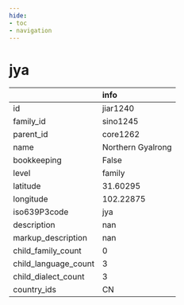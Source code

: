 ```yaml
---
hide:
- toc
- navigation
---
```

# jya
|                      | info              |
|:---------------------|:------------------|
| id                   | jiar1240          |
| family_id            | sino1245          |
| parent_id            | core1262          |
| name                 | Northern Gyalrong |
| bookkeeping          | False             |
| level                | family            |
| latitude             | 31.60295          |
| longitude            | 102.22875         |
| iso639P3code         | jya               |
| description          | nan               |
| markup_description   | nan               |
| child_family_count   | 0                 |
| child_language_count | 3                 |
| child_dialect_count  | 3                 |
| country_ids          | CN                |